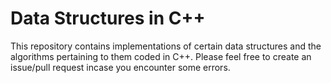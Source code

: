 # Data Structures in C++

This repository contains implementations of certain data structures and the algorithms pertaining to them coded in C++. Please feel free to create an issue/pull request incase you encounter some errors.
